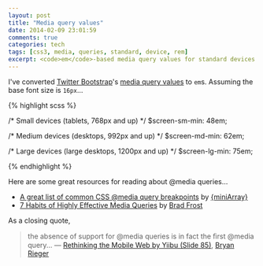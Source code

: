 ```yaml
---
layout: post
title: "Media query values"
date: 2014-02-09 23:01:59
comments: true
categories: tech
tags: [css3, media, queries, standard, device, rem]
excerpt: <code>em</code>-based media query values for standard devices.
---
```

I've converted [Twitter Bootstrap](http://getbootstrap.com)'s [media query values](http://getbootstrap.com/css/#grid-media-queries) to `em`s. Assuming the base font size is `16px`&hellip;

{% highlight scss %}

/* Small devices (tablets, 768px and up) */
$screen-sm-min: 48em;

/* Medium devices (desktops, 992px and up) */
$screen-md-min: 62em;

/* Large devices (large desktops, 1200px and up) */
$screen-lg-min: 75em;

{% endhighlight %}

Here are some great resources for reading about @media queries&hellip;

* [A great list of common CSS @media query breakpoints](http://www.miniarray.com/post/51474660456/a-great-list-of-common-css-media-query-breakpoints) by [{miniArray}](http://www.miniarray.com)
* [7 Habits of Highly Effective Media Queries](http://bradfrostweb.com/blog/post/7-habits-of-highly-effective-media-queries) by [Brad Frost](http://bradfrostweb.com)

As a closing quote,

> the absence of support for @media queries is in fact the ﬁrst @media query...
> &mdash; [Rethinking the Mobile Web by Yiibu (Slide 85)](http://www.slideshare.net/bryanrieger/rethinking-the-mobile-web-by-yiibu/85), [Bryan Rieger](https://twitter.com/bryanrieger)
